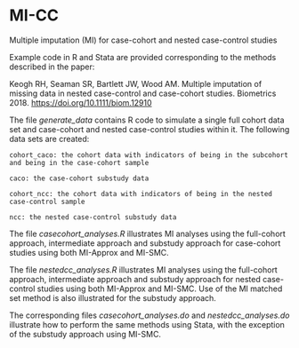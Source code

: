 # MI-CC
Multiple imputation (MI) for case-cohort and nested case-control studies

Example code in R and Stata are provided corresponding to the methods described in the paper:

Keogh RH, Seaman SR, Bartlett JW, Wood AM. Multiple imputation of missing data in nested case-control and case-cohort studies. Biometrics 2018. https://doi.org/10.1111/biom.12910

The file *generate_data* contains R code to simulate a single full cohort data set and case-cohort and nested case-control studies within it. The following data sets are created:

    cohort_caco: the cohort data with indicators of being in the subcohort and being in the case-cohort sample
    
    caco: the case-cohort substudy data 
    
    cohort_ncc: the cohort data with indicators of being in the nested case-control sample
    
    ncc: the nested case-control substudy data
    
The file *casecohort_analyses.R* illustrates MI analyses using the full-cohort approach, intermediate approach and substudy approach for case-cohort studies using both MI-Approx and MI-SMC.

The file *nestedcc_analyses.R* illustrates MI analyses using the full-cohort approach, intermediate approach and substudy approach for nested case-control studies using both MI-Approx and MI-SMC. Use of the MI matched set method is also illustrated for the substudy approach.

The corresponding files *casecohort_analyses.do* and *nestedcc_analyses.do* illustrate how to perform the same methods using Stata, with the exception of the substudy approach using MI-SMC.
